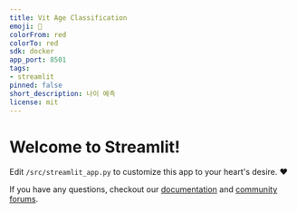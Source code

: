 ```yaml
---
title: Vit Age Classification
emoji: 🚀
colorFrom: red
colorTo: red
sdk: docker
app_port: 8501
tags:
- streamlit
pinned: false
short_description: 나이 예측
license: mit
---
```


# Welcome to Streamlit!

Edit `/src/streamlit_app.py` to customize this app to your heart's desire. :heart:

If you have any questions, checkout our [documentation](https://docs.streamlit.io) and [community
forums](https://discuss.streamlit.io).
